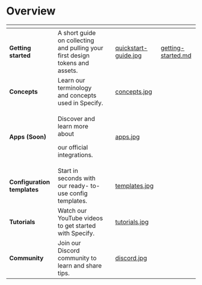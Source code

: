 # Overview

<table data-view="cards"><thead><tr><th></th><th></th><th></th><th data-hidden data-card-cover data-type="files"></th><th data-hidden data-card-target data-type="content-ref"></th></tr></thead><tbody><tr><td><strong>Getting started</strong></td><td>A short guide on collecting and pulling your first design tokens and assets.</td><td></td><td><a href=".gitbook/assets/quickstart-guide.jpg">quickstart-guide.jpg</a></td><td><a href="getting-started/getting-started.md">getting-started.md</a></td></tr><tr><td><strong>Concepts</strong></td><td>Learn our terminology and concepts used in Specify.</td><td></td><td><a href=".gitbook/assets/concepts.jpg">concepts.jpg</a></td><td></td></tr><tr><td><strong>Apps (Soon)</strong></td><td><p>Discover and learn more about</p><p>our official integrations.</p></td><td></td><td><a href=".gitbook/assets/apps.jpg">apps.jpg</a></td><td></td></tr><tr><td><strong>Configuration templates</strong></td><td>Start in seconds with our ready- to-use config templates.</td><td></td><td><a href=".gitbook/assets/templates.jpg">templates.jpg</a></td><td></td></tr><tr><td><strong>Tutorials</strong></td><td>Watch our YouTube videos to get started with Specify.</td><td></td><td><a href=".gitbook/assets/tutorials.jpg">tutorials.jpg</a></td><td></td></tr><tr><td><strong>Community</strong></td><td>Join our Discord community to learn and share tips.</td><td></td><td><a href=".gitbook/assets/discord.jpg">discord.jpg</a></td><td></td></tr></tbody></table>



